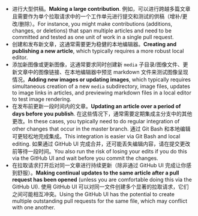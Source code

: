  - <span data-ttu-id="9badf-101">进行大型供稿。</span><span class="sxs-lookup"><span data-stu-id="9badf-101">**Making a large contribution**.</span></span> <span data-ttu-id="9badf-102">例如，可以进行跨越多篇文章且需要作为单个拉取请求中的一个工作单元进行提交和测试的供稿（增补/更改/删除）。</span><span class="sxs-lookup"><span data-stu-id="9badf-102">For instance, you might make contributions (additions, changes, or deletions) that span multiple articles and need to be committed and tested as one unit of work in a single pull request.</span></span> 
 - <span data-ttu-id="9badf-103">创建和发布新文章，这通常需要更为稳健的本地编辑器。</span><span class="sxs-lookup"><span data-stu-id="9badf-103">**Creating and publishing a new article**, which typically requires a more robust local editor.</span></span> 
 - <span data-ttu-id="9badf-104">添加新图像或更新图像，这通常要求同时创建新 `media` 子目录/图像文件、更新文章中的图像链接、在本地编辑器中预览 markdown 文件来测试图像呈现情况。</span><span class="sxs-lookup"><span data-stu-id="9badf-104">**Adding new images or updating images**, which typically requires simultaneous creation of a new `media` subdirectory, image files, updates to image links in articles, and previewing markdown files in a local editor to test image rendering.</span></span>
 - <span data-ttu-id="9badf-105">在发布前更新一段时间内的文章。</span><span class="sxs-lookup"><span data-stu-id="9badf-105">**Updating an article over a period of days before you publish**.</span></span> <span data-ttu-id="9badf-106">在这些情况下，通常需要定期集成主分支中的其他更改。</span><span class="sxs-lookup"><span data-stu-id="9badf-106">In these cases, you typically need to do regular integration of other changes that occur in the master branch.</span></span> <span data-ttu-id="9badf-107">通过 Git Bash 和本地编辑可更轻松地完成集成。</span><span class="sxs-lookup"><span data-stu-id="9badf-107">This integration is easier via Git Bash and local editing.</span></span> <span data-ttu-id="9badf-108">如果通过 GitHub UI 完成合并，还可能丢失编辑内容，请在提交更改前等待一段时间。</span><span class="sxs-lookup"><span data-stu-id="9badf-108">You also run the risk of losing your edits if you do this via the GitHub UI and wait before you commit the changes.</span></span>
 - <span data-ttu-id="9badf-109">在拉取请求打开后对同一文章进行持续更新（除非通过 GitHub UI 完成让你感到舒服）。</span><span class="sxs-lookup"><span data-stu-id="9badf-109">**Making continual updates to the same article after a pull request has been opened** (unless you are comfortable doing this via the GitHub UI).</span></span> <span data-ttu-id="9badf-110">使用 GitHub UI 可以对同一文件创建多个显著的拉取请求，它们之间可能相互冲突。</span><span class="sxs-lookup"><span data-stu-id="9badf-110">Using the GitHub UI has the potential to create multiple outstanding pull requests for the same file, which may conflict with one another.</span></span> 